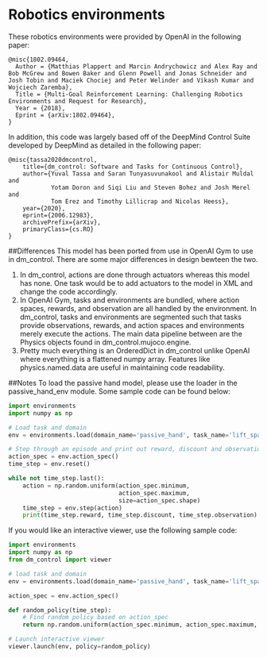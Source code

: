 # Robotics environments

These robotics environments were provided by OpenAI in the following paper:

```
@misc{1802.09464,
  Author = {Matthias Plappert and Marcin Andrychowicz and Alex Ray and Bob McGrew and Bowen Baker and Glenn Powell and Jonas Schneider and Josh Tobin and Maciek Chociej and Peter Welinder and Vikash Kumar and Wojciech Zaremba},
  Title = {Multi-Goal Reinforcement Learning: Challenging Robotics Environments and Request for Research},
  Year = {2018},
  Eprint = {arXiv:1802.09464},
}
```

In addition, this code was largely based off of the DeepMind Control Suite developed by DeepMind as detailed in the following paper:

```
@misc{tassa2020dmcontrol,
    title={dm_control: Software and Tasks for Continuous Control},
    author={Yuval Tassa and Saran Tunyasuvunakool and Alistair Muldal and
            Yotam Doron and Siqi Liu and Steven Bohez and Josh Merel and
            Tom Erez and Timothy Lillicrap and Nicolas Heess},
    year={2020},
    eprint={2006.12983},
    archivePrefix={arXiv},
    primaryClass={cs.RO}
}
```

##Differences
This model has been ported from use in OpenAI Gym to use in dm_control. There are some major differences in design bewteen the two.

1. In dm_control, actions are done through actuators whereas this model has none. One task would be to add actuators to the model in XML and change the code accordingly.
2. In OpenAI Gym, tasks and environments are bundled, where action spaces, rewards, and observation are all handled by the environment. In dm_control, tasks and environments are segmented such that tasks provide observations, rewards, and action spaces and environments merely execute the actions. The main data pipeline between are the Physics objects found in dm_control.mujoco.engine.
3. Pretty much everything is an OrderedDict in dm_control unlike OpenAI where everything is a flattened numpy array. Features like physics.named.data are useful in maintaining code readability. 

##Notes
To load the passive hand model, please use the loader in the passive_hand_env module. Some sample code can be found below:

```python
import environments
import numpy as np

# Load task and domain
env = environments.load(domain_name='passive_hand', task_name='lift_sparse')

# Step through an episode and print out reward, discount and observation.
action_spec = env.action_spec()
time_step = env.reset()

while not time_step.last():
    action = np.random.uniform(action_spec.minimum,
                               action_spec.maximum,
                               size=action_spec.shape)
    time_step = env.step(action)
    print(time_step.reward, time_step.discount, time_step.observation)
```
If you would like an interactive viewer, use the following sample code:
```python
import environments
import numpy as np
from dm_control import viewer

# load task and domain
env = environments.load(domain_name='passive_hand', task_name='lift_sparse')

action_spec = env.action_spec()

def random_policy(time_step):
    # Find random policy based on action_spec
    return np.random.uniform(action_spec.minimum, action_spec.maximum, size=action_spec.shape)

# Launch interactive viewer
viewer.launch(env, policy=random_policy)
```